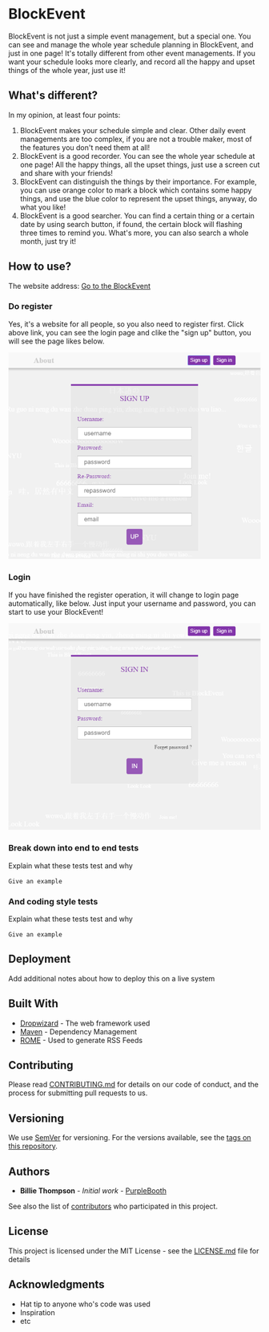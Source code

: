 # BlockEvent

BlockEvent is not just a simple event management, but a special one. You can see and manage the whole year schedule planning in BlockEvent, and just in one page! It's totally different from other event managements. If you want your schedule looks more clearly, and record all the happy and upset things of the whole year, just use it!   

## What's different?

In my opinion, at least four points:
1. BlockEvent makes your schedule simple and clear. Other daily event managements are too complex, if you are not a trouble maker, most of the features you don't need them at all! 
2. BlockEvent is a good recorder. You can see the whole year schedule at one page! All the happy things, all the upset things, just use a screen cut and share with your friends!
3. BlockEvent can distinguish the things by their importance. For example, you can use orange color to mark a block which contains some happy things, and use the blue color to represent the upset things, anyway, do what you like!
4. BlockEvent is a good searcher. You can find a certain thing or a certain date by using search button, if found, the certain block will flashing three times to remind you. What's more, you can also search a whole month, just try it! 

## How to use?

The website address: [Go to the BlockEvent](https://blockevent.herokuapp.com)

### Do register

Yes, it's a website for all people, so you also need to register first. Click above link, you can see the login page and clike the "sign up" button, you will see the page likes below.

![image](https://github.com/liyulinnyu/Myimg/blob/master/blockevent2.png)

### Login

If you have finished the register operation, it will change to login page automatically, like below. Just input your username and password, you can start to use your BlockEvent!

![image](https://github.com/liyulinnyu/Myimg/blob/master/blockevent1.png)

### Break down into end to end tests

Explain what these tests test and why

```
Give an example
```

### And coding style tests

Explain what these tests test and why

```
Give an example
```

## Deployment

Add additional notes about how to deploy this on a live system

## Built With

* [Dropwizard](http://www.dropwizard.io/1.0.2/docs/) - The web framework used
* [Maven](https://maven.apache.org/) - Dependency Management
* [ROME](https://rometools.github.io/rome/) - Used to generate RSS Feeds

## Contributing

Please read [CONTRIBUTING.md](https://gist.github.com/PurpleBooth/b24679402957c63ec426) for details on our code of conduct, and the process for submitting pull requests to us.

## Versioning

We use [SemVer](http://semver.org/) for versioning. For the versions available, see the [tags on this repository](https://github.com/your/project/tags). 

## Authors

* **Billie Thompson** - *Initial work* - [PurpleBooth](https://github.com/PurpleBooth)

See also the list of [contributors](https://github.com/your/project/contributors) who participated in this project.

## License

This project is licensed under the MIT License - see the [LICENSE.md](LICENSE.md) file for details

## Acknowledgments

* Hat tip to anyone who's code was used
* Inspiration
* etc
